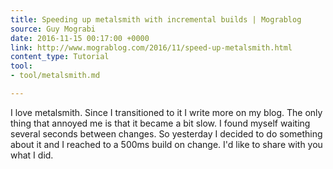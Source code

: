 ```yaml
---
title: Speeding up metalsmith with incremental builds | Mograblog
source: Guy Mograbi
date: 2016-11-15 00:17:00 +0000
link: http://www.mograblog.com/2016/11/speed-up-metalsmith.html
content_type: Tutorial
tool:
- tool/metalsmith.md

---
```

I love metalsmith. Since I transitioned to it I write more on my blog. The only thing that annoyed me is that it became a bit slow. I found myself waiting several seconds between changes. So yesterday I decided to do something about it and I reached to a 500ms build on change. I'd like to share with you what I did.





